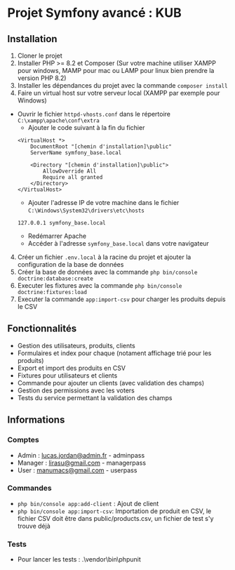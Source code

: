 # Projet Symfony avancé : KUB

## Installation

1. Cloner le projet
2. Installer PHP >= 8.2 et Composer (Sur votre machine utiliser XAMPP pour windows, MAMP pour mac ou LAMP pour linux bien prendre la version PHP 8.2)
3. Installer les dépendances du projet avec la commande `composer install`
4. Faire un virtual host sur votre serveur local (XAMPP par exemple pour Windows) 
 - Ouvrir le fichier `httpd-vhosts.conf` dans le répertoire `C:\xampp\apache\conf\extra`
    - Ajouter le code suivant à la fin du fichier
    ```
    <VirtualHost *>
        DocumentRoot "[chemin d'installation]\public"
        ServerName symfony_base.local
        
        <Directory "[chemin d'installation]\public">
            AllowOverride All
            Require all granted
        </Directory>
    </VirtualHost>
    ```
    - Ajouter l'adresse IP de votre machine dans le fichier `C:\Windows\System32\drivers\etc\hosts`
    ```
    127.0.0.1 symfony_base.local
    ```
    - Redémarrer Apache
    - Accéder à l'adresse `symfony_base.local` dans votre navigateur

4. Créer un fichier `.env.local` à la racine du projet et ajouter la configuration de la base de données
5. Créer la base de données avec la commande `php bin/console doctrine:database:create`
6. Executer  les fixtures avec la commande `php bin/console doctrine:fixtures:load`
7. Executer la commande `app:import-csv` pour charger les produits depuis le CSV

## Fonctionnalités

- Gestion des utilisateurs,  produits, clients
- Formulaires et index pour chaque (notament affichage trié pour les produits)
- Export et import des produits en CSV
- Fixtures pour utilisateurs et clients
- Commande pour ajouter un clients (avec validation des champs)
- Gestion des permissions avec les voters
- Tests du service permettant la validation des champs

## Informations

### Comptes
- Admin : lucas.jordan@admin.fr - adminpass
- Manager : lirasu@gmail.com - managerpass
- User : manumacs@gmail.com - userpass

### Commandes

- `php bin/console app:add-client` : Ajout de client
- `php bin/console app:import-csv`: Importation de produit en CSV, le fichier CSV doit être dans public/products.csv, un fichier de test s'y trouve déjà

### Tests

- Pour lancer les tests : .\vendor\bin\phpunit